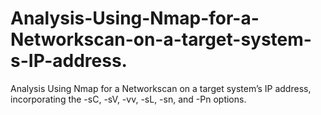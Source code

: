 # Analysis-Using-Nmap-for-a-Networkscan-on-a-target-system-s-IP-address.
Analysis Using Nmap for a Networkscan  on a target system’s IP address, incorporating the -sC, -sV, -vv, -sL, -sn, and -Pn options.
